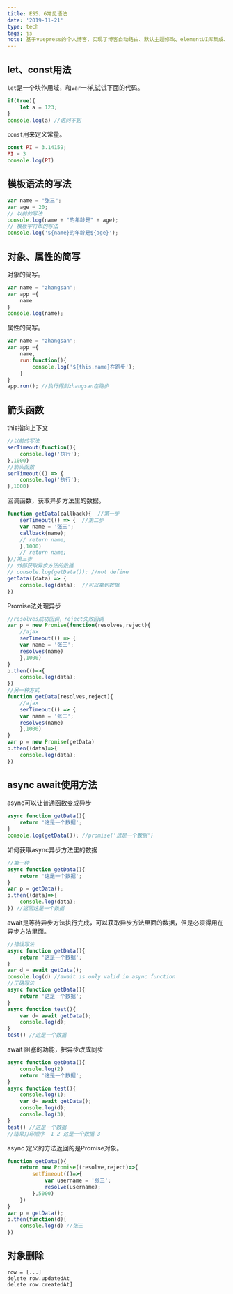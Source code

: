 ```yaml
---
title: ES5、6常见语法
date: '2019-11-21'
type: tech
tags: js
note: 基于vuepress的个人博客，实现了博客自动路由、默认主题修改、elementUI库集成、mp3背景播放、标签墙、评论功能
---
```


## let、const用法
`let`是一个块作用域，和`var`一样,试试下面的代码。
``` js
if(true){
    let a = 123;
}
console.log(a) //访问不到
```
`const`用来定义常量。
``` js
const PI = 3.14159;
PI = 3
console.log(PI) 
```
## 模板语法的写法
``` js
var name = "张三";
var age = 20;
// 以前的写法
console.log(name + "的年龄是" + age);
// 模板字符串的写法
console.log('${name}的年龄是${age}');
```
## 对象、属性的简写
对象的简写。
``` js
var name = "zhangsan";
var app ={
    name
}
console.log(name);
```
属性的简写。
``` js
var name = "zhangsan";
var app ={
    name,
    run:function(){
        console.log('${this.name}在跑步');
    }
}
app.run(); //执行得到zhangsan在跑步
```
## 箭头函数
this指向上下文
``` js
//以前的写法
serTimeout(function(){
    console.log('执行');
},1000)
//箭头函数
serTimeout(() => {
    console.log('执行');
},1000)
```
回调函数，获取异步方法里的数据。
``` js
function getData(callback){  //第一步
    serTimeout(() => {  //第二步
    var name = '张三';
    callback(name);
    // return name;
    },1000)
    // return name;
}//第三步
// 外部获取异步方法的数据
// console.log(getData()); //not define
getData((data) => {
    console.log(data);  //可以拿到数据
})
```
Promise法处理异步
``` js
//resolves成功回调，reject失败回调
var p = new Promise(function(resolves,reject){
    //ajax
    serTimeout(() => {  
    var name = '张三';
    resolves(name)
    },1000)
}
p.then(()=>{
    console.log(data);
})
//另一种方式
function getData(resolves,reject){
    //ajax
    serTimeout(() => {  
    var name = '张三';
    resolves(name)
    },1000)
}
var p = new Promise(getData)
p.then((data)=>{
    console.log(data);
})
```
## async await使用方法
async可以让普通函数变成异步
``` js
async function getData(){
    return '这是一个数据';
}
console.log(getData()); //promise{'这是一个数据'}
```
如何获取async异步方法里的数据
``` js
//第一种
async function getData(){
    return '这是一个数据';
}
var p = getData();
p.then((data)=>{
    console.log(data);
}) //返回这是一个数据
```
await是等待异步方法执行完成，可以获取异步方法里面的数据，但是必须得用在异步方法里面。
``` js
//错误写法
async function getData(){
    return '这是一个数据';
}
var d = await getData();
console.log(d) //await is only valid in async function 
//正确写法
async function getData(){
    return '这是一个数据';
}
async function test(){
    var d= await getData();
    console.log(d);
}
test() //这是一个数据
```
await 阻塞的功能，把异步改成同步
``` js
async function getData(){
    console.log(2)
    return '这是一个数据';
}
async function test(){
    console.log(1);
    var d= await getData();
    console.log(d);
    console.log(3);
}
test() //这是一个数据
//结果打印顺序  1 2 这是一个数据 3
```
async 定义的方法返回的是Promise对象。
``` js
function getData(){
    return new Promise((resolve,reject)=>{
        setTimeout(()=>{
            var username = '张三';
            resolve(username);
        },5000)
    })
}
var p = getData();
p.then(function(d){
    console.log(d) //张三
})
```
## 对象删除
```
row = [...]
delete row.updatedAt
delete row.createdAt]
```
